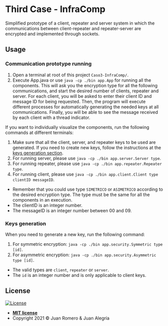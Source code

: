 # Third Case - InfraComp

Simplified prototype of a client, repeater and server system in which the communications between client-repeater and repeater-server are encrypted and implemented through sockets.

## Usage

### Communication prototype running

1. Open a terminal at root of this project `Caso3-InfraComp/`.
2. Execute App.java or use `java -cp ./bin app.App` for running all the components. This will ask you the encryption type for all the following communications, and start the desired number of clients, repeater and server. For each client, you will be asked to enter their client ID and message ID for being requested. Then, the program will execute different processes for automatically generating the needed keys at all communications. Finally, you will be able to see the message received by each client with a thread indicator.

If you want to individually visualize the components, run the following commands at different terminals:

1. Make sure that all the client, server, and repeater keys to be used are generated. If you need to create new keys, follow the instructions at the [keys generation section](#keys-generation).
2. For running server, please use `java -cp ./bin app.server.Server type`.
3. For running repeater, please use `java -cp ./bin app.repeater.Repeater type`.
4. For running client, please use `java -cp ./bin app.client.Client type clientID messageID`.

- Remember that you could use type `SIMETRICO` or `ASIMETRICO` according to the desired encryption type. The type must be the same for all the components in an execution.
- The clientID is an integer number.
- The messageID is an integer number between 00 and 09.

### Keys generation

When you need to generate a new key, run the following command:

1. For symmetric encryption: `java -cp ./bin app.security.Symmetric type [id]`.
2. For asymmetric encryption: `java -cp ./bin app.security.Asymmetric type [id]`.

- The valid types are `client`, `repeater` or `server`.
- The `id` is an integer number and is only applicable to client keys.

## License

[![License](http://img.shields.io/:license-mit-blue.svg?style=flat-square)](http://badges.mit-license.org)

- **[MIT license](LICENSE)**
- Copyright 2021 © Juan Romero & Juan Alegría

